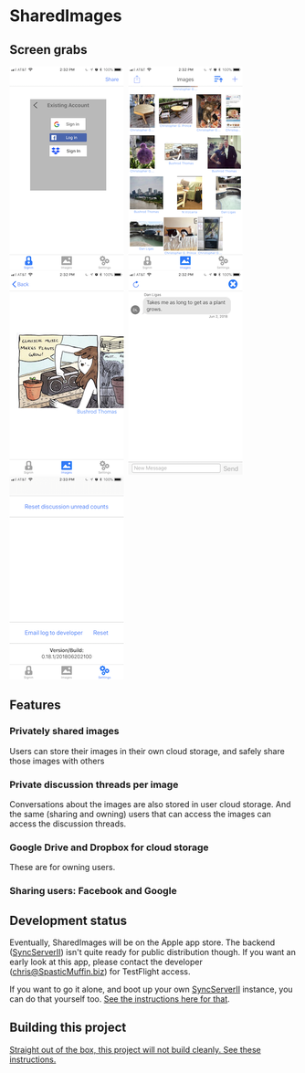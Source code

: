 # SharedImages

## Screen grabs

<kbd>
  <img src="./Screenshots/SignIn.png">
</kbd>

<kbd>
  <img src="./Screenshots/Images.png">
</kbd>

<kbd>
  <img src="./Screenshots/Plants.png">
</kbd>

<kbd>
  <img src="./Screenshots/Discussion.png">
</kbd>

<kbd>
  <img src="./Screenshots/Settings.png">
</kbd>

## Features

### Privately shared images

Users can store their images in their own cloud storage, and safely share those images with others

### Private discussion threads per image

Conversations about the images are also stored in user cloud storage. And the same (sharing and owning) users that can access the images can access the discussion threads.
    
### Google Drive and Dropbox for cloud storage

These are for owning users.

### Sharing users: Facebook and Google

## Development status

Eventually, SharedImages will be on the Apple app store. The backend ([SyncServerII](https://github.com/crspybits/SyncServerII/)) isn't quite ready for public distribution though. If you want an early look at this app, please contact the developer (chris@SpasticMuffin.biz) for TestFlight access.

If you want to go it alone, and boot up your own [SyncServerII](https://github.com/crspybits/SyncServerII/) instance, you can do that yourself too. [See the instructions here for that](https://crspybits.github.io/SyncServerII/).

## Building this project

[Straight out of the box, this project will not build cleanly. See these instructions.](https://crspybits.github.io/SyncServerII/#SHAREDIMAGES)
